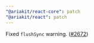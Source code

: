 ```yaml
---
"@ariakit/react-core": patch
"@ariakit/react": patch
---
```


Fixed `flushSync` warning. ([#2672](https://github.com/ariakit/ariakit/pull/2672))
